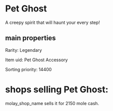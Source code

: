 # Pet Ghost

A creepy spirit that will haunt your every step!

## main properties

Rarity: Legendary

Item uid: Pet Ghost Accessory

Sorting priority: 14400

# shops selling Pet Ghost:

molay_shop_name sells it for 2150 mole cash.
